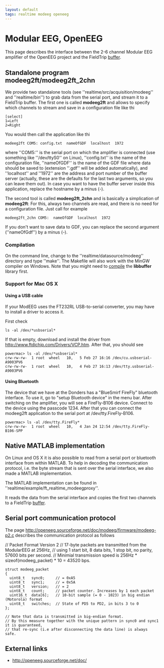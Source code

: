 ```yaml
---
layout: default
tags: realtime modeeg openeeg
---
```


# Modular EEG, OpenEEG

This page describes the interface between the 2-6 channel Modular EEG amplifier of the OpenEEG project and the FieldTrip [buffer](/development/realtime/buffer_overview).

## Standalone program modeeg2ft/modeeg2ft_2chn

We provide two standalone tools (see ''realtime/src/acquisition/modeeg'' and ''realtime/bin'') to grab data from the serial port, and stream it to a FieldTrip buffer. The first one is called **modeeg2ft** and allows to specify which channels to stream and save in a configuration file like thi

	
	[select]
	1=Left
	2=Right

You would then call the application like thi

	
	modeeg2ft COM5: config.txt  nameOfGDF  localhost  1972

where ''COM5:'' is the serial port on which the amplifier is connected (use something like ''/dev/ttyS0'' on Linux), ''config.txt'' is the name of the configuration file, ''nameOfGDF'' is the name of the GDF file where data should be saved to (extension ''.gdf'' will be added automatically), and ''localhost'' and ''1972'' are the address and port number of the buffer server (actually, these are the defaults for the last two arguments, so you can leave them out). In case you want to have the buffer server
inside this application, replace the hostname by a minus (-).

The second tool is called **modeeg2ft_2chn** and is basically a simplication of **modeeg2ft**: For this, always two channels are read, and there is no need for a configuration file. Just call for example

	
	modeeg2ft_2chn COM5:  nameOfGDF  localhost  1972

If you don't want to save data to GDF, you can replace the second argument (''nameOfGdf'') by a minus (-).

### Compilation

On the command line, change to the ''realtime/datasource/modeeg'' directory and type ''make''. The Makefile will also work with the MinGW compiler on
Windows. Note that you might need to [compile](/development/realtime/buffer) the **libbuffer** library first.

### Support for Mac OS X

#### Using a USB cable

If your ModEEG uses the FT232RL USB-to-serial converter, you may have to install a driver to access it. 

First check 

    ls -al /dev/*usbserial*

If that is empty, download and install the driver from http://www.ftdichip.com/Drivers/VCP.htm. After that, you should see 

    powermac> ls -al /dev/*usbserial*
    crw-rw-rw-  1 root  wheel   10,   5 Feb 27 16:16 /dev/cu.usbserial-A9003PV6
    crw-rw-rw-  1 root  wheel   10,   4 Feb 27 16:13 /dev/tty.usbserial-A9003PV6

#### Using Bluetooth

The device that we have at the Donders has a "BlueSmirf FireFly" bluetooth interface. To use it, go to "setup Bluetooth device" in the menu bar. After switching on the amplifier, you will see a FireFly-B106 device. Connect to the device using the passcode 1234. After that you can connect the modeeg2ft application to the serial port at /dev/tty.FireFly-B106.

    powermac> ls -al /dev/tty.FireFly*
    crw-rw-rw-  1 root  wheel   10,   4 Jan 24 12:54 /dev/tty.FireFly-B106-SPP

## Native MATLAB implementation

On Linux and OS X it is also possible to read from a serial port or bluetooth interface from within MATLAB. To help in decoding the communication protocol, i.e. the byte stream that is sent over the serial interface, we also made a MATLAB implementation. 

The MATLAB implementation can be found in ''realtime/example/ft_realtime_modeegproxy''. 

It reads the data from the serial interface and copies the first two channels to a FieldTrip [buffer](/development/realtime/buffer_overview).

##  Serial port communication protocol

The page http://openeeg.sourceforge.net/doc/modeeg/firmware/modeeg-p2.c describes the communication protocol as follows 

  // Packet Format Version 2
	// 17-byte packets are transmitted from the ModularEEG at 256Hz,
	// using 1 start bit, 8 data bits, 1 stop bit, no parity, 57600 bits per second.
	// Minimial transmission speed is 256Hz * sizeof(modeeg_packet) * 10 = 43520 bps.
	
	struct modeeg_packet
	{
	  uint8_t   sync0;     // = 0xA5
	  uint8_t   sync1;     // = 0x5A
	  uint8_t   version;   // = 2
	  uint8_t   count;     // packet counter. Increases by 1 each packet
	  uint16_t  data[6];   // 10-bit sample (= 0 - 1023) in big endian (Motorola) format
	  uint8_t   switches;  // State of PD5 to PD2, in bits 3 to 0
	};
	
	// Note that data is transmitted in big-endian format.
	// By this measure together with the unique pattern in sync0 and sync1 it is guaranteed,
	// that re-sync (i.e after disconnecting the data line) is always safe.
	

## External links

*  http://openeeg.sourceforge.net/doc/
